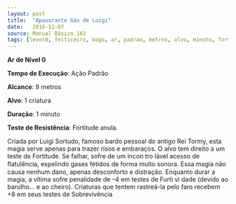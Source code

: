 ```yaml
---
layout: post
title:  "Apavorante Gás de Luigi"
date:   2016-11-07
source: Manual Básico.163
tags: [level0, feiticeiro, mago, ar, padrao, metros, alvo, minuto, fortitude, anula]
---
```


**Ar de Nível 0**

**Tempo de Execução**: Ação Padrão

**Alcance**: 9 metros

**Alvo**: 1 criatura

**Duração**: 1 minuto

**Teste de Resistência**: Fortitude anula.

Criada por Luigi Sortudo, famoso bardo pessoal do antigo Rei Tormy, esta magia
serve apenas para trazer risos e embaraços.
O alvo tem direito a um teste de Fortitude.
Se falhar, sofre de um incon tro lável acesso
de ﬂatulência, expelindo gases fétidos de forma muito sonora. Essa magia não causa nenhum dano, apenas desconforto e distração.
Enquanto durar a magia, a vítima sofre
penalidade de –4 em testes de Furti vi dade
(devido ao barulho... e ao cheiro). Criaturas
que tentem rastreá-la pelo faro recebem +8
em seus testes de Sobrevivência
